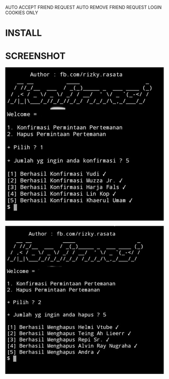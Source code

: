 AUTO ACCEPT FRIEND REQUEST
AUTO REMOVE FRIEND REQUEST
LOGIN COOKIES ONLY

# INSTALL
# SCREENSHOT

![Test Image 1](img1.jpg)

![Test Image 2](img2.jpg)
